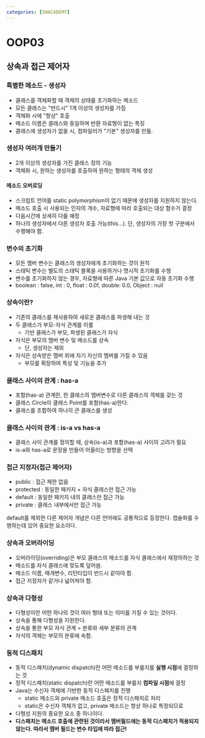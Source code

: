 ```yaml
---
categories: [SWACADEMY]
---
```


# OOP03

## 상속과 접근 제어자

### 특별한 메소드 - 생성자

- 클래스를 객체화할 때 객체의 상태를 초기화하는 메소드
- 모든 클래스는 "반드시" 1개 이상의 생성자를 가짐
- 객체화 시에 "항상" 호출
- 메소드 이름은 클래스와 동일하며 반환 자료형이 없는 특징
- 클래스에 생성자가 없을 시, 컴파일러가 "기본" 생성자를 만듦.

### 생성자 여러개 만들기

- 2개 이상의 생성자를 가진 클래스 정의 기능
- 객체화 시, 원하는 생성자를 호출하여 원하는 형태의 객체 생성

#### 메소드 오버로딩

- 스크립트 언어를 static polymorphism이 없기 때문에 생성자를 지원하지 않는다.
- 메소드 호출 시 사용되는 인자의 개수, 자료형에 따라 호출되는 대상 함수가 결정
- 다음시간에 상세히 다룰 예정
- 하나의 생성자에서 다른 생성자 호출 가능(this...). 단, 생성자의 가장 첫 구분에서 수행해야 함.

### 변수의 초기화

- 모든 멤버 변수는 클래스의 생성자에게 초기화하는 것이 원칙
- 스태틱 변수는 별도의 스태틱 블록을 사용하거나 명시적 초기화를 수행
- 변수를 초기화하지 않는 경우, 자료형에 따른 Java 기본 값으로 자동 초기화 수행
- boolean : false, int : 0, float : 0.0f, double: 0.0, Object : null

### 상속이란?

- 기존의 클래스를 재사용하여 새로운 클래스를 파생해 내는 것
- 두 클래스가 부모-자식 관계를 이룸
  - 기반 클래스가 부모, 파생된 클래스가 자식
- 자식은 부모의 멤버 변수 및 메소드를 상속
  - 단, 생성자는 제외
- 자식은 상속받은 멤버 외에 자기 자신의 멤버를 가질 수 있음
  - 부모를 확장하여 특성 및 기능을 추가

### 클래스 사이의 관계 : has-a

- 포함(has-a) 관계란, 한 클래스의 멤버변수로 다른 클래스의 객체를 갖는 것
- 클래스 Circle이 클래스 Point를 포함(has-a)한다.
- 클래스를 조합하여 하나의 큰 클래스를 생성

### 클래스 사이의 관계 : is-a vs has-a

- 클래스 사이 관계를 정의할 때, 상속(is-a)과 포함(has-a) 사이의 고려가 필요
- is-a와 has-a로 문장을 만들어 어울리는 방향을 선택

### 접근 지정자(접근 제어자)

- public : 접근 제한 없음
- protected : 동일한 패키지 + 자식 클래스만 접근 가능
- default : 동일한 패키지 내의 클래스만 접근 가능
- private : 클래스 내부에서만 접근 가능

default를 제외한 다른 제어자 개념은 다른 언어에도 공통적으로 등장한다. 캡슐화를 수행하는데 있어 중요한 요소이다.


### 상속과 오버라이딩

- 오버라이딩(overriding)은 부모 클래스의 메소드를 자식 클래스에서 재정의하는 것
- 메소드를 자식 클래스에 맞도록 덮어씀.
- 메소드 이름, 매개변수, 리턴타입이 반드시 같아야 함.
- 접근 지정자가 같거나 넓어져야 함.

### 상속과 다형성

- 다형성이란 어떤 하나의 것이 여러 형태 또는 의미를 가질 수 있는 것이다.
- 상속을 통해 다형성을 지원한다.
- 상속을 통한 부모 자식 관계 = 분류와 세부 분류의 관계
- 자식의 객체는 부모의 분류에 속함.

### 동적 디스패치

- 동적 디스패치(dynamic dispatch)란 어떤 메소드를 부를지를 **실행 시점**에 결정하는 것
- 정적 디스패치(static dispatch)란 어떤 메소드를 부를지 **컴파일 시점**에 결정
- Java는 수신자 객체에 기반한 동적 디스패치를 진행
  - static 메소드와 private 메소드 호출은 정적 디스패치로 처리
  - static은 수신자 객체가 없고, private 메소드는 항상 하나로 특정되므로
- 다형성 지원의 중요한 요소 중 하나이다.
- **디스패치는 메소드 호출에 관련된 것이라서 멤버필드에는 동적 디스패치가 적용되지 않는다. 따라서 멤버 필드는 변수 타입에 따라 접근!** 